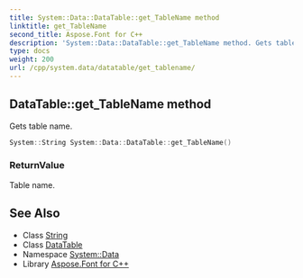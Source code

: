 ```yaml
---
title: System::Data::DataTable::get_TableName method
linktitle: get_TableName
second_title: Aspose.Font for C++
description: 'System::Data::DataTable::get_TableName method. Gets table name in C++.'
type: docs
weight: 200
url: /cpp/system.data/datatable/get_tablename/
---
```

## DataTable::get_TableName method


Gets table name.

```cpp
System::String System::Data::DataTable::get_TableName()
```


### ReturnValue

Table name.

## See Also

* Class [String](../../../system/string/)
* Class [DataTable](../)
* Namespace [System::Data](../../)
* Library [Aspose.Font for C++](../../../)
